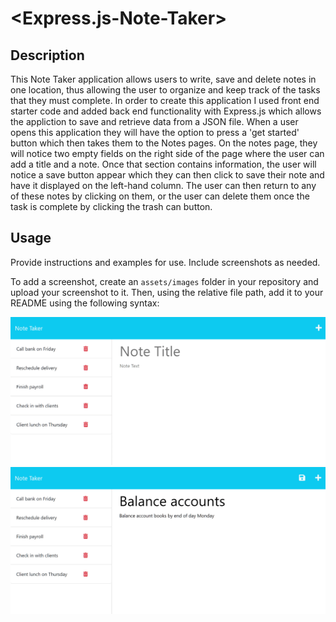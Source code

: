 # <Express.js-Note-Taker>

## Description

This Note Taker application allows users to write, save and delete notes in one location, thus allowing the user to organize and keep track of the tasks that they must complete.  In order to create this application I used front end starter code and added back end functionality with Express.js which allows the appliction to save and retrieve data from a JSON file.  When a user opens this application they will have the option to press a 'get started' button which then takes them to the Notes pages.  On the notes page, they will notice two empty fields on the right side of the page where the user can add a title and a note. Once that section contains information, the user will notice a save button appear which they can then click to save their note and have it displayed on the left-hand column. The user can then return to any of these notes by clicking on them, or the user can delete them once the task is complete by clicking the trash can button.


## Usage

Provide instructions and examples for use. Include screenshots as needed.

To add a screenshot, create an `assets/images` folder in your repository and upload your screenshot to it. Then, using the relative file path, add it to your README using the following syntax:



![Note Taker Demo Home Page](./mock-up/11-express-homework-demo-01.png)
![Note Taker Demo Note Page](./mock-up/11-express-homework-demo-02.png)

